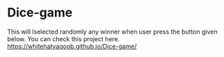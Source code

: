 # Dice-game

This will lselected randomly any winner when user press the button given below. 
You can check this project here. 
https://whitehatyaqoob.github.io/Dice-game/
